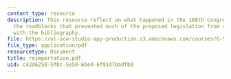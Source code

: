 ```yaml
---
content_type: resource
description: This resource reflect on what happened in the 108th Congress and determine
  the roadblocks that prevented much of the proposed legislation from succeeding along
  with the bibliography.
file: https://ol-ocw-studio-app-production.s3.amazonaws.com/courses/6-901-inventions-and-patents-fall-2005/c42d62585fbc5e506be46f91d70adfb9_reimportation.pdf
file_type: application/pdf
resourcetype: Document
title: reimportation.pdf
uid: c42d6258-5fbc-5e50-6be4-6f91d70adfb9
---
```

